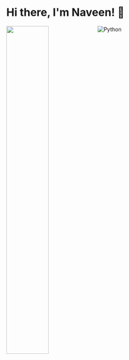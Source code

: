 # Hi there, I'm Naveen! 👋

<img align = "left" width = "47%" src = "https://github-readme-stats.vercel.app/api?username=Naveen20053&show_icons=true&theme=radical" />



<img align = "left" alt ="Python" src ="https://img.shields.io/badge/python-3670A0?style=for-the-badge&logo=python&logoColor=ffdd54"/>

